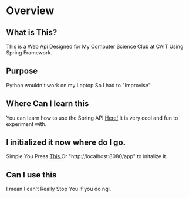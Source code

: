 # Overview

## What is This?
This is a Web Api Designed for My Computer Science Club at CAIT Using Spring Framework.

## Purpose

Python wouldn't work on my Laptop So I had to "Improvise"

## Where Can I learn this

You can learn how to use the Spring API <a href="url"> Here!</a> It is very cool and fun to experiment with.

## I initialized it now where do I go.
Simple You Press <a href="http://localhost:8080/app"> This </a> Or "http://localhost:8080/app" to initalize it.

## Can I use this

I mean I can't Really Stop You if you do ngl.